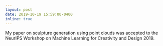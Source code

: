 ```yaml
---
layout: post
date: 2019-10-19 15:59:00-0400
inline: true
---
```


My paper on sculpture generation using point clouds was accepted to the NeurIPS Workshop on Machine Learning for Creativity and Design 2019.
